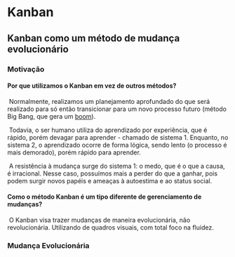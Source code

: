 # Kanban

## Kanban como um método de mudança evolucionário

### Motivação

#### 	Por que utilizamos o Kanban em vez de outros métodos?

​	Normalmente, realizamos um planejamento aprofundado do que será realizado para só então transicionar para um novo processo futuro (método Big Bang, que gera um <u>boom</u>).

​	Todavia, o ser humano utiliza do aprendizado por experiência, que é rápido, porém devagar para aprender - chamado de sistema 1. Enquanto, no sistema 2, o aprendizado ocorre de forma lógica, sendo lento (o processo é mais demorado), porém rápido para aprender.

​	A resistência à mudança surge do sistema 1: o medo, que é o que a causa, é irracional. Nesse caso, possuímos mais a perder do que a ganhar, pois podem surgir novos papéis e ameaças à autoestima e ao status social.

#### 	Como o método Kanban é um tipo diferente de gerenciamento de mudanças?

​	O Kanban visa trazer mudanças de maneira evolucionária, não revolucionária. Utilizando de quadros visuais, com total foco na fluidez.

### Mudança Evolucionária

#### 	